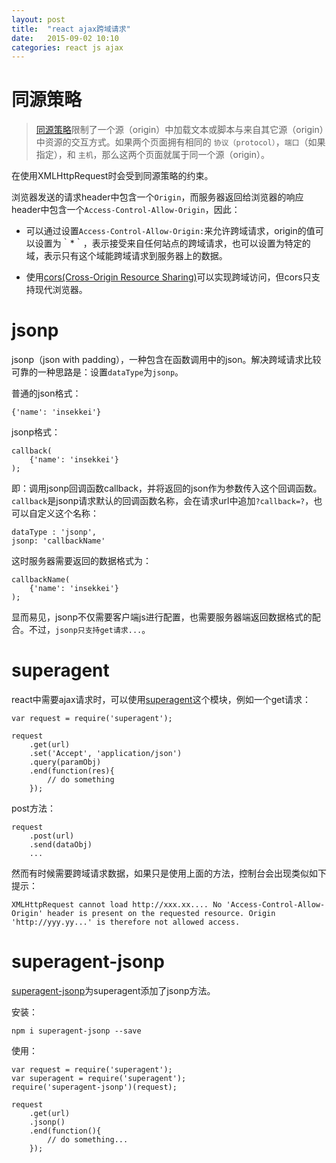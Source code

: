 ```yaml
---
layout: post
title:  "react ajax跨域请求"
date:   2015-09-02 10:10
categories: react js ajax
---
```


# 同源策略

> [同源策略](https://developer.mozilla.org/zh-CN/docs/Web/Security/Same-origin_policy)限制了一个源（origin）中加载文本或脚本与来自其它源（origin）中资源的交互方式。如果两个页面拥有相同的 `协议（protocol）`，`端口`（如果指定），和 `主机`，那么这两个页面就属于同一个源（origin）。

在使用XMLHttpRequest时会受到同源策略的约束。

浏览器发送的请求header中包含一个`Origin`，而服务器返回给浏览器的响应header中包含一个`Access-Control-Allow-Origin`，因此：

* 可以通过设置`Access-Control-Allow-Origin:`来允许跨域请求，origin的值可以设置为｀*｀，表示接受来自任何站点的跨域请求，也可以设置为特定的域，表示只有这个域能跨域请求到服务器上的数据。

* 使用[cors(Cross-Origin Resource Sharing)](https://developer.mozilla.org/en-US/docs/Web/HTTP/Access_control_CORS)可以实现跨域访问，但cors只支持现代浏览器。

# jsonp

jsonp（json with padding），一种包含在函数调用中的json。解决跨域请求比较可靠的一种思路是：设置`dataType`为`jsonp`。

普通的json格式：

    {'name': 'insekkei'}

jsonp格式：

    callback(
        {'name': 'insekkei'}
    );

即：调用jsonp回调函数callback，并将返回的json作为参数传入这个回调函数。`callback`是jsonp请求默认的回调函数名称，会在请求url中追加`?callback=?`，也可以自定义这个名称：

    dataType : 'jsonp',
    jsonp: 'callbackName'

这时服务器需要返回的数据格式为：

    callbackName(
        {'name': 'insekkei'}
    );

显而易见，jsonp不仅需要客户端js进行配置，也需要服务器端返回数据格式的配合。不过，`jsonp只支持get请求...`。

# superagent

react中需要ajax请求时，可以使用[superagent](https://cnodejs.org/topic/5378720ed6e2d16149fa16bd)这个模块，例如一个get请求：

    var request = require('superagent');

    request
        .get(url)
        .set('Accept', 'application/json')
        .query(paramObj)
        .end(function(res){
            // do something
        });

post方法：

    request
        .post(url)
        .send(dataObj)
        ...

然而有时候需要跨域请求数据，如果只是使用上面的方法，控制台会出现类似如下提示：

    XMLHttpRequest cannot load http://xxx.xx.... No 'Access-Control-Allow-Origin' header is present on the requested resource. Origin 'http://yyy.yy...' is therefore not allowed access.

# superagent-jsonp

[superagent-jsonp](https://www.npmjs.com/package/superagent-jsonp)为superagent添加了jsonp方法。

安装：

    npm i superagent-jsonp --save

使用：

    var request = require('superagent');
    var superagent = require('superagent');
    require('superagent-jsonp')(request);

    request
        .get(url)
        .jsonp()
        .end(function(){
            // do something...
        });




